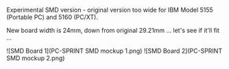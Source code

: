 Experimental SMD version - original version too wide for IBM Model 5155 (Portable PC) and 5160 (PC/XT).<br>

New board width is 24mm, down from original 29.21mm ... let's see if it'll fit ...

![SMD Board 1](PC-SPRINT SMD mockup 1.png) ![SMD Board 2](PC-SPRINT SMD mockup 2.png)
